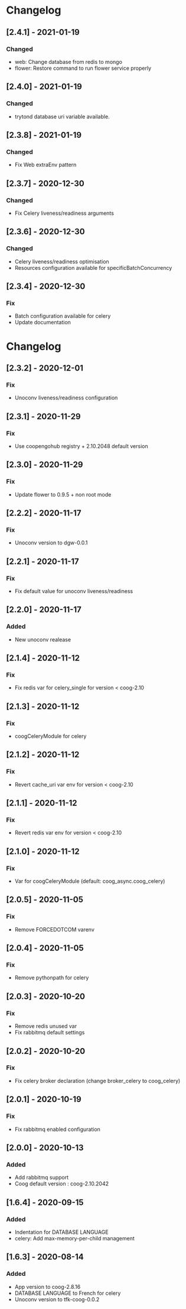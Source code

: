# Changelog

## [2.4.1] - 2021-01-19

### Changed

- web: Change database from redis to mongo
- flower: Restore command to run flower service properly

## [2.4.0] - 2021-01-19

### Changed

- trytond database uri variable available.

## [2.3.8] - 2021-01-19

### Changed

- Fix Web extraEnv pattern

## [2.3.7] - 2020-12-30

### Changed

- Fix Celery liveness/readiness arguments

## [2.3.6] - 2020-12-30

### Changed

-  Celery liveness/readiness optimisation
-  Resources configuration available for specificBatchConcurrency

## [2.3.4] - 2020-12-30

### Fix

-  Batch configuration available for celery
-  Update documentation

# Changelog

## [2.3.2] - 2020-12-01

### Fix

-  Unoconv liveness/readiness configuration

## [2.3.1] - 2020-11-29

### Fix

-  Use coopengohub registry + 2.10.2048 default version

## [2.3.0] - 2020-11-29

### Fix

-  Update flower to 0.9.5 + non root mode

## [2.2.2] - 2020-11-17

### Fix

-  Unoconv version to dgw-0.0.1


## [2.2.1] - 2020-11-17

### Fix

-  Fix default value for unoconv liveness/readiness


## [2.2.0] - 2020-11-17

### Added

-  New unoconv realease

## [2.1.4] - 2020-11-12

### Fix

-  Fix redis var for celery_single for version < coog-2.10

## [2.1.3] - 2020-11-12

### Fix

-  coogCeleryModule for celery

## [2.1.2] - 2020-11-12

### Fix

- Revert cache_uri var env for version < coog-2.10

## [2.1.1] - 2020-11-12

### Fix

- Revert redis var env for version < coog-2.10

## [2.1.0] - 2020-11-12

### Fix

- Var for coogCeleryModule (default: coog_async.coog_celery)

## [2.0.5] - 2020-11-05

### Fix

- Remove FORCEDOTCOM varenv

## [2.0.4] - 2020-11-05

### Fix

- Remove pythonpath for celery

## [2.0.3] - 2020-10-20

### Fix

- Remove redis unused var
- Fix rabbitmq default settings

## [2.0.2] - 2020-10-20

### Fix

- Fix celery broker declaration (change broker_celery to coog_celery)

## [2.0.1] - 2020-10-19

### Fix

- Fix rabbitmq enabled configuration

## [2.0.0] - 2020-10-13

### Added

- Add rabbitmq support
- Coog default version : coog-2.10.2042

## [1.6.4] - 2020-09-15

### Added

- Indentation for DATABASE LANGUAGE
- celery: Add max-memory-per-child management

## [1.6.3] - 2020-08-14

### Added

- App version to coog-2.8.16
- DATABASE LANGUAGE to French for celery
- Unoconv version to tfk-coog-0.0.2
